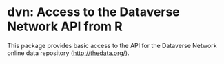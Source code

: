 dvn: Access to the Dataverse Network API from R
========

This package provides basic access to the API for the Dataverse Network online data repository (http://thedata.org/).
